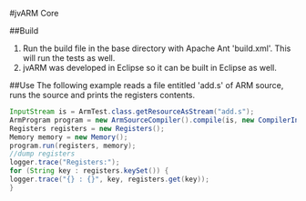 #jvARM Core

##Build

1. Run the build file in the base directory with Apache Ant 'build.xml'. This will run the tests as well.
2. jvARM was developed in Eclipse so it can be built in Eclipse as well.

##Use
The following example reads a file entitled 'add.s' of ARM source, runs the source and prints the registers contents.
```java
InputStream is = ArmTest.class.getResourceAsStream("add.s");
ArmProgram program = new ArmSourceCompiler().compile(is, new CompilerInfoCollector());
Registers registers = new Registers();
Memory memory = new Memory();
program.run(registers, memory);
//dump registers
logger.trace("Registers:");
for (String key : registers.keySet()) {
logger.trace("{} : {}", key, registers.get(key));
}
```
